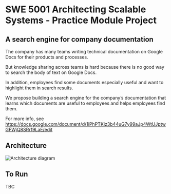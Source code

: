 # SWE 5001 Architecting Scalable Systems - Practice Module Project

## A search engine for company documentation

The company has many teams writing technical documentation on Google Docs for their products and processes.

But knowledge sharing across teams is hard because there is no good way to search the body of text on Google Docs.

In addition, employees find some documents especially useful and want to highlight them in search results.

We propose building a search engine for the company’s documentation that learns which documents are useful to employees and helps employees find them.

For more info, see https://docs.google.com/document/d/1iPhPTKiz3b44uG7y99aJp4WtUJptwGFWjQ8SRrf9LaE/edit

## Architecture

![Architecture diagram](https://github.com/frenoid/document-search-engine/blob/master/architecture.png?raw=true)

## To Run

TBC
